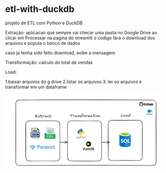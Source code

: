 # etl-with-duckdb
projeto de ETL com Python e DuckDB

Extração:
aplicacao que sempre vai checar uma pasta no Google Drive
ao clicar em Processar na pagina do streamlit
o codigo fará o download dos arquivos 
e popula o banco de dados

caso ja tenha sido feito download, exibe a mensagem

Transformação:
calculo do total de vendas

Load:

1.baixar arquivos do g drive
2.listar os arquivos
3. ler os arquivos e transformar em um dataframe


![alt text](image.png)